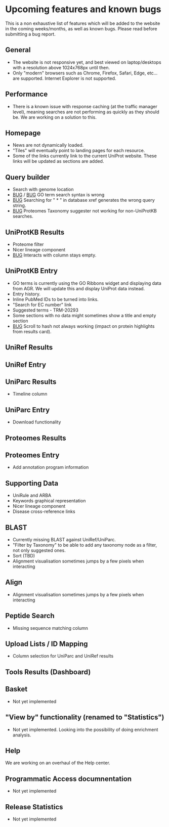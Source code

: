 # Upcoming features and known bugs

This is a non exhaustive list of features which will be added to the website in the coming weeks/months, as well as known bugs. Please read before submitting a bug report.

## General

- The website is not responsive yet, and best viewed on laptop/desktops with a resolution above 1024x768px until then.
- Only "modern" browsers such as Chrome, Firefox, Safari, Edge, etc... are supported. Internet Explorer is not supported.
                       
## Performance
- There is a known issue with response caching (at the traffic manager level), meaning searches are not performing as
  quickly as they should be. We are working on a solution to this.

## Homepage

- News are not dynamically loaded.
- "Tiles" will eventually point to landing pages for each resource.
- Some of the links currently link to the current UniProt website. These links will be updated as sections are added.

## Query builder

- Search with genome location
- [BUG](https://www.ebi.ac.uk/panda/jira/browse/TRM-23247) / [BUG](https://www.ebi.ac.uk/panda/jira/browse/TRM-25581) GO term search syntax is wrong
- [BUG](https://www.ebi.ac.uk/panda/jira/browse/TRM-25580) Searching for " \* " in database xref generates the wrong query string.
- [BUG](https://www.ebi.ac.uk/panda/jira/browse/TRM-25889) Proteomes Taxonomy suggester not working for non-UniProtKB searches.

## UniProtKB Results

- Proteome filter
- Nicer lineage component
- [BUG](https://www.ebi.ac.uk/panda/jira/browse/TRM-24893) Interacts with column stays empty.

## UniProtKB Entry

- GO terms is currently using the GO Ribbons widget and displaying data from AGR. We will update this and display UniProt data instead.
- Entry history.
- Inline PubMed IDs to be turned into links.
- "Search for EC number" link
- Suggested terms - TRM-20293
- Some sections with no data might sometimes show a title and empty section
- [BUG](https://www.ebi.ac.uk/panda/jira/browse/TRM-25578) Scroll to hash not always working (impact on protein highlights from results card).

## UniRef Results

## UniRef Entry

## UniParc Results

- Timeline column

## UniParc Entry

- Download functionality

## Proteomes Results

## Proteomes Entry

- Add annotation program information

## Supporting Data

- UniRule and ARBA
- Keywords graphical representation
- Nicer lineage component
- Disease cross-reference links

## BLAST

- Currently missing BLAST against UniRef/UniParc.
- "Filter by Taxonomy" to be able to add any taxonomy node as a filter, not only suggested ones.
- Sort (TBD)
- Alignment visualisation sometimes jumps by a few pixels when interacting

## Align
- Alignment visualisation sometimes jumps by a few pixels when interacting

## Peptide Search

- Missing sequence matching column

## Upload Lists / ID Mapping

- Column selection for UniParc and UniRef results 

## Tools Results (Dashboard)

## Basket

- Not yet implemented

## "View by" functionality (renamed to "Statistics")

- Not yet implemented. Looking into the possibility of doing enrichment analysis.

## Help

We are working on an overhaul of the Help center.

## Programmatic Access documnentation

- Not yet implemented

## Release Statistics

- Not yet implemented
